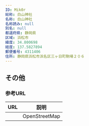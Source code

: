 ```yaml
---
ID: Mik0r
総称: 白山神社
名称: 白山神社
名称読み: null
別名: null
都道府県: 静岡県
区域: 浜松市
緯度: 34.800698
経度: 137.5827894
郵便番号: 4311406
住所: 静岡県浜松市浜名区三ヶ日町駒場２０６
---
```


## その他

### 参考URL

| URL | 説明          |
| --- | ------------- |
|     | OpenStreetMap |
